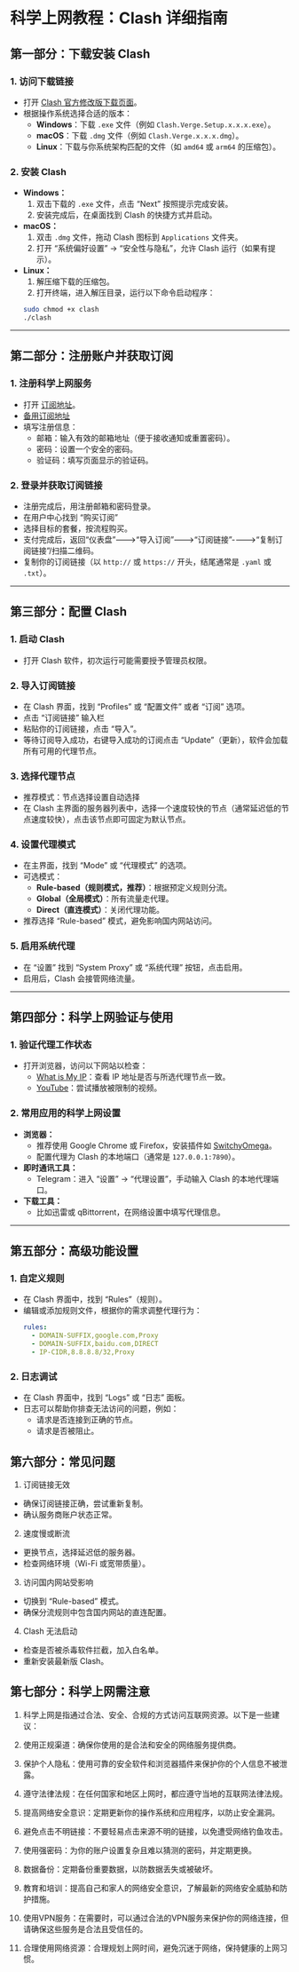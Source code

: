 # 科学上网教程：Clash 详细指南

## 第一部分：下载安装 Clash

### 1. 访问下载链接
- 打开 [Clash 官方修改版下载页面](https://github.com/clash-verge-rev/clash-verge-rev/releases)。
- 根据操作系统选择合适的版本：
  - **Windows**：下载 `.exe` 文件（例如 `Clash.Verge.Setup.x.x.x.exe`）。
  - **macOS**：下载 `.dmg` 文件（例如 `Clash.Verge.x.x.x.dmg`）。
  - **Linux**：下载与你系统架构匹配的文件（如 `amd64` 或 `arm64` 的压缩包）。

### 2. 安装 Clash
- **Windows：**
  1. 双击下载的 `.exe` 文件，点击 “Next” 按照提示完成安装。
  2. 安装完成后，在桌面找到 Clash 的快捷方式并启动。
- **macOS：**
  1. 双击 `.dmg` 文件，拖动 Clash 图标到 `Applications` 文件夹。
  2. 打开 “系统偏好设置” -> “安全性与隐私”，允许 Clash 运行（如果有提示）。
- **Linux：**
  1. 解压缩下载的压缩包。
  2. 打开终端，进入解压目录，运行以下命令启动程序：
    ```bash
    sudo chmod +x clash
    ./clash
    ```

---

## 第二部分：注册账户并获取订阅

### 1. 注册科学上网服务
- 打开 [订阅地址](https://web2.52pokemon.cc/register?code=6BYrH8E7)。
- [备用订阅地址](https://web2.52pokemon.cc/register?code=uo6nvEDI)
- 填写注册信息：
  - 邮箱：输入有效的邮箱地址（便于接收通知或重置密码）。
  - 密码：设置一个安全的密码。
  - 验证码：填写页面显示的验证码。

### 2. 登录并获取订阅链接
- 注册完成后，用注册邮箱和密码登录。
- 在用户中心找到 “购买订阅”
- 选择目标的套餐，按流程购买。
- 支付完成后，返回“仪表盘”--->“导入订阅”--->“订阅链接”---->“复制订阅链接”/扫描二维码。
- 复制你的订阅链接（以 `http://` 或 `https://` 开头，结尾通常是 `.yaml` 或 `.txt`）。

---

## 第三部分：配置 Clash

### 1. 启动 Clash
- 打开 Clash 软件，初次运行可能需要授予管理员权限。

### 2. 导入订阅链接
- 在 Clash 界面，找到 “Profiles” 或 “配置文件” 或者 “订阅” 选项。
- 点击 “订阅链接” 输入栏
- 粘贴你的订阅链接，点击 “导入”。
- 等待订阅导入成功，右键导入成功的订阅点击 “Update”（更新），软件会加载所有可用的代理节点。

### 3. 选择代理节点
- 推荐模式：节点选择设置自动选择
- 在 Clash 主界面的服务器列表中，选择一个速度较快的节点（通常延迟低的节点速度较快），点击该节点即可固定为默认节点。

### 4. 设置代理模式
- 在主界面，找到 “Mode” 或 “代理模式” 的选项。
- 可选模式：
  - **Rule-based（规则模式，推荐）**：根据预定义规则分流。
  - **Global（全局模式）**：所有流量走代理。
  - **Direct（直连模式）**：关闭代理功能。
- 推荐选择 “Rule-based” 模式，避免影响国内网站访问。

### 5. 启用系统代理
- 在 “设置” 找到 “System Proxy” 或 “系统代理” 按钮，点击启用。
- 启用后，Clash 会接管网络流量。

---

## 第四部分：科学上网验证与使用

### 1. 验证代理工作状态
- 打开浏览器，访问以下网站以检查：
  - [What is My IP](https://whatismyipaddress.com/)：查看 IP 地址是否与所选代理节点一致。
  - [YouTube](https://www.youtube.com/)：尝试播放被限制的视频。

### 2. 常用应用的科学上网设置
- **浏览器：**
  - 推荐使用 Google Chrome 或 Firefox，安装插件如 [SwitchyOmega](https://github.com/FelisCatus/SwitchyOmega)。
  - 配置代理为 Clash 的本地端口（通常是 `127.0.0.1:7890`）。
- **即时通讯工具：**
  - Telegram：进入 “设置” -> “代理设置”，手动输入 Clash 的本地代理端口。
- **下载工具：**
  - 比如迅雷或 qBittorrent，在网络设置中填写代理信息。

---

## 第五部分：高级功能设置

### 1. 自定义规则
- 在 Clash 界面中，找到 “Rules”（规则）。
- 编辑或添加规则文件，根据你的需求调整代理行为：
  ```yaml
  rules:
    - DOMAIN-SUFFIX,google.com,Proxy
    - DOMAIN-SUFFIX,baidu.com,DIRECT
    - IP-CIDR,8.8.8.8/32,Proxy
  ```
### 2. 日志调试
- 在 Clash 界面中，找到 “Logs” 或 “日志” 面板。
- 日志可以帮助你排查无法访问的问题，例如：
    - 请求是否连接到正确的节点。
    - 请求是否被阻止。

## 第六部分：常见问题
1. 订阅链接无效
- 确保订阅链接正确，尝试重新复制。
- 确认服务商账户状态正常。

2. 速度慢或断流
- 更换节点，选择延迟低的服务器。
- 检查网络环境（Wi-Fi 或宽带质量）。

3. 访问国内网站受影响
- 切换到 “Rule-based” 模式。
- 确保分流规则中包含国内网站的直连配置。

4. Clash 无法启动
- 检查是否被杀毒软件拦截，加入白名单。
- 重新安装最新版 Clash。

## 第七部分：科学上网需注意
1. 科学上网是指通过合法、安全、合规的方式访问互联网资源。以下是一些建议：

2. 使用正规渠道：确保你使用的是合法和安全的网络服务提供商。

3. 保护个人隐私：使用可靠的安全软件和浏览器插件来保护你的个人信息不被泄露。

4. 遵守法律法规：在任何国家和地区上网时，都应遵守当地的互联网法律法规。

5. 提高网络安全意识：定期更新你的操作系统和应用程序，以防止安全漏洞。

6. 避免点击不明链接：不要轻易点击来源不明的链接，以免遭受网络钓鱼攻击。

7. 使用强密码：为你的账户设置复杂且难以猜测的密码，并定期更换。

8. 数据备份：定期备份重要数据，以防数据丢失或被破坏。

9. 教育和培训：提高自己和家人的网络安全意识，了解最新的网络安全威胁和防护措施。

10. 使用VPN服务：在需要时，可以通过合法的VPN服务来保护你的网络连接，但请确保这些服务是合法且受信任的。

11. 合理使用网络资源：合理规划上网时间，避免沉迷于网络，保持健康的上网习惯。